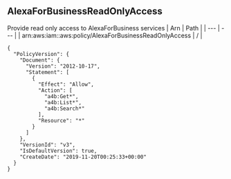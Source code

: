 
## AlexaForBusinessReadOnlyAccess
Provide read only access to AlexaForBusiness services
| Arn | Path |
| --- | --- |
| arn:aws:iam::aws:policy/AlexaForBusinessReadOnlyAccess | / |
```
{
  "PolicyVersion": {
    "Document": {
      "Version": "2012-10-17",
      "Statement": [
        {
          "Effect": "Allow",
          "Action": [
            "a4b:Get*",
            "a4b:List*",
            "a4b:Search*"
          ],
          "Resource": "*"
        }
      ]
    },
    "VersionId": "v3",
    "IsDefaultVersion": true,
    "CreateDate": "2019-11-20T00:25:33+00:00"
  }
}
```
